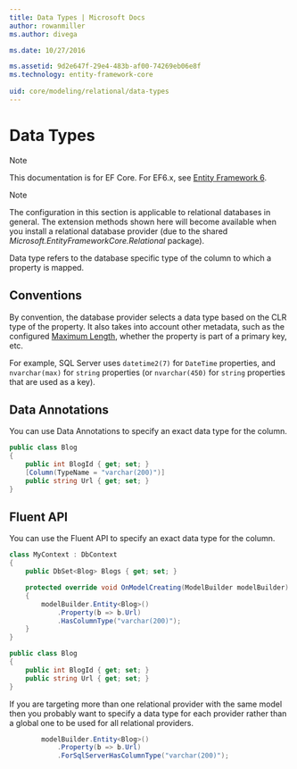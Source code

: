 ```yaml
---
title: Data Types | Microsoft Docs
author: rowanmiller
ms.author: divega

ms.date: 10/27/2016

ms.assetid: 9d2e647f-29e4-483b-af00-74269eb06e8f
ms.technology: entity-framework-core
 
uid: core/modeling/relational/data-types
---
```

# Data Types

> [!NOTE]
> This documentation is for EF Core. For EF6.x, see [Entity Framework 6](../../../ef6/index.md).

> [!NOTE]
> The configuration in this section is applicable to relational databases in general. The extension methods shown here will become available when you install a relational database provider (due to the shared *Microsoft.EntityFrameworkCore.Relational* package).

Data type refers to the database specific type of the column to which a property is mapped.

## Conventions

By convention, the database provider selects a data type based on the CLR type of the property. It also takes into account other metadata, such as the configured [Maximum Length](../max-length.md), whether the property is part of a primary key, etc.

For example, SQL Server uses `datetime2(7)` for `DateTime` properties, and `nvarchar(max)` for `string` properties (or `nvarchar(450)` for `string` properties that are used as a key).

## Data Annotations

You can use Data Annotations to specify an exact data type for the column.

<!-- [!code-csharp[Main](samples/core/relational/Modeling/DataAnnotations/Samples/Relational/DataType.cs?highlight=4)] -->
````csharp
public class Blog
{
    public int BlogId { get; set; }
    [Column(TypeName = "varchar(200)")]
    public string Url { get; set; }
}
````

## Fluent API

You can use the Fluent API to specify an exact data type for the column.

<!-- [!code-csharp[Main](samples/core/relational/Modeling/FluentAPI/Samples/Relational/DataType.cs?highlight=7,8,9)] -->
````csharp
class MyContext : DbContext
{
    public DbSet<Blog> Blogs { get; set; }

    protected override void OnModelCreating(ModelBuilder modelBuilder)
    {
        modelBuilder.Entity<Blog>()
            .Property(b => b.Url)
            .HasColumnType("varchar(200)");
    }
}

public class Blog
{
    public int BlogId { get; set; }
    public string Url { get; set; }
}
````

If you are targeting more than one relational provider with the same model then you probably want to specify a data type for each provider rather than a global one to be used for all relational providers.

<!-- [!code-csharp[Main](samples/core/relational/Modeling/FluentAPI/Samples/Relational/DataTypeForProvider.cs?highlight=3)] -->
````csharp
        modelBuilder.Entity<Blog>()
            .Property(b => b.Url)
            .ForSqlServerHasColumnType("varchar(200)");
````
